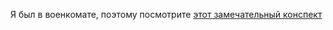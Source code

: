 Я был в военкомате, поэтому посмотрите [этот замечательный конспект](https://isagila.github.io/tesc/03/PT-lectures.pdf)
